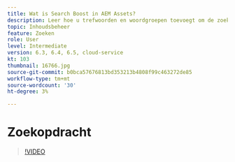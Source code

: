 ```yaml
---
title: Wat is Search Boost in AEM Assets?
description: Leer hoe u trefwoorden en woordgroepen toevoegt om de zoekrelevantie van middelen in Adobe Experience Manager te vergroten.
topic: Inhoudsbeheer
feature: Zoeken
role: User
level: Intermediate
version: 6.3, 6.4, 6.5, cloud-service
kt: 103
thumbnail: 16766.jpg
source-git-commit: b0bca57676813bd353213b4808f99c463272de85
workflow-type: tm+mt
source-wordcount: '30'
ht-degree: 3%

---
```



# Zoekopdracht

>[!VIDEO](https://video.tv.adobe.com/v/16766/?quality=12&learn=on)
